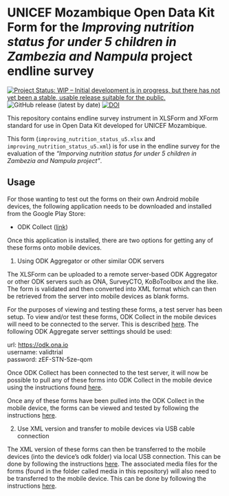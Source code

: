 
<!-- README.md is generated from README.Rmd. Please edit that file -->

# UNICEF Mozambique Open Data Kit Form for the *Improving nutrition status for under 5 children in Zambezia and Nampula* project endline survey

<!-- badges: start -->

[![Project Status: WIP – Initial development is in progress, but there
has not yet been a stable, usable release suitable for the
public.](https://www.repostatus.org/badges/latest/wip.svg)](https://www.repostatus.org/#wip)
![GitHub release (latest by
date)](https://img.shields.io/github/v/release/katilingban/mozambique-forms)
[![DOI](https://zenodo.org/badge/454729659.svg)](https://zenodo.org/badge/latestdoi/454729659)
<!-- badges: end -->

This repository contains endline survey instrument in XLSForm and XForm
standard for use in Open Data Kit developed for UNICEF Mozambique.

This form (`improving_nutrition_status_u5.xlsx` and
`improving_nutrition_status_u5.xml`) is for use in the endline survey
for the evaluation of the *“Imporving nutrition status for under 5
children in Zambezia and Nampula project”*.

## Usage

For those wanting to test out the forms on their own Android mobile
devices, the following application needs to be downloaded and installed
from the Google Play Store:

-   ODK Collect
    ([link](https://play.google.com/store/apps/details?id=org.odk.collect.android&hl=en_GB&gl=US))

Once this application is installed, there are two options for getting
any of these forms onto mobile devices.

1.  Using ODK Aggregator or other similar ODK servers

The XLSForm can be uploaded to a remote server-based ODK Aggregator or
other ODK servers such as ONA, SurveyCTO, KoBoToolbox and the like. The
form is validated and then converted into XML format which can then be
retrieved from the server into mobile devices as blank forms.

For the purposes of viewing and testing these forms, a test server has
been setup. To view and/or test these forms, ODK Collect in the mobile
devices will need to be connected to the server. This is described
[here](https://help.ona.io/knowledge-base/guide-using-enketo-odk-collect/#configuring-odk-collect-with-your-ona-account).
The following ODK Aggregate server setttings should be used:

url: <https://odk.ona.io>  
username: validtrial  
password: zEF-STN-5ze-qom

Once ODK Collect has been connected to the test server, it will now be
possible to pull any of these forms into ODK Collect in the mobile
device using the instructions found
[here](https://help.ona.io/knowledge-base/guide-using-enketo-odk-collect/#downloading-forms-to-your-phone).

Once any of these forms have been pulled into the ODK Collect in the
mobile device, the forms can be viewed and tested by following the
instructions
[here](https://help.ona.io/knowledge-base/guide-using-enketo-odk-collect/#fill-blank-forms).

2.  Use XML version and transfer to mobile devices via USB cable
    connection

The XML version of these forms can then be transferred to the mobile
devices (into the device’s odk folder) via local USB connection. This
can be done by following the instructions
[here](https://docs.getodk.org/collect-forms/#loading-forms-from-device-storage).
The associated media files for the forms (found in the folder called
media in this repository) will also need to be transferred to the mobile
device. This can be done by following the instructions
[here](https://docs.getodk.org/collect-forms/#loading-form-media).
